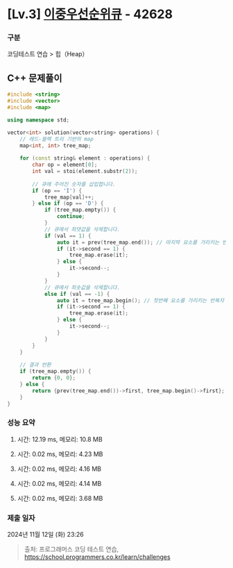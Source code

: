 # [Lv.3] [이중우선순위큐](https://school.programmers.co.kr/learn/courses/30/lessons/42628?language=cpp) - 42628 

### 구분

코딩테스트 연습 > 힙（Heap）

## C++ 문제풀이

```cpp
#include <string>
#include <vector>
#include <map>

using namespace std;

vector<int> solution(vector<string> operations) {
    // 레드-블랙 트리 기반의 map
    map<int, int> tree_map;
    
    for (const string& element : operations) {
        char op = element[0];
        int val = stoi(element.substr(2));
        
        // 큐에 주어진 숫자를 삽입합니다.
        if (op == 'I') {
            tree_map[val]++;
        } else if (op == 'D') {
            if (tree_map.empty()) {
                continue;
            }
            // 큐에서 최댓값을 삭제합니다.
            if (val == 1) {
                auto it = prev(tree_map.end()); // 마지막 요소를 가리키는 반복자 : 최대값
                if (it->second == 1) {
                    tree_map.erase(it);
                } else {
                    it->second--;
                }
            }
            // 큐에서 최솟값을 삭제합니다.
            else if (val == -1) {
                auto it = tree_map.begin(); // 첫번째 요소를 가리키는 반복자 : 최소값
                if (it->second == 1) {
                    tree_map.erase(it);
                } else {
                    it->second--;
                }
            }
        }       
    }
    
    // 결과 반환
    if (tree_map.empty()) {
        return {0, 0};
    } else {
        return {prev(tree_map.end())->first, tree_map.begin()->first};
    }
}
```

### 성능 요약

1. 시간: 12.19 ms, 메모리: 10.8 MB

2. 시간: 0.02 ms, 메모리: 4.23 MB
3. 시간: 0.02 ms, 메모리: 4.16 MB
4. 시간: 0.02 ms, 메모리: 4.14 MB
5. 시간: 0.02 ms, 메모리: 3.68 MB

### 제출 일자

2024년 11월 12일 (화) 23:26

> 출처: 프로그래머스 코딩 테스트 연습, https://school.programmers.co.kr/learn/challenges